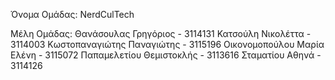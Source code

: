 Όνομα Ομάδας: NerdCulTech

Μέλη Ομάδας:
Θανάσουλας Γρηγόριος - 3114131
Κατσούλη Νικολέττα - 3114003
Κωστοπαναγιώτης Παναγιώτης - 3115196 
Οικονομοπούλου Μαρία Ελένη - 3115072
Παπαμελετίου Θεμιστοκλής - 3113616
Σταματίου Αθηνά - 3114126
